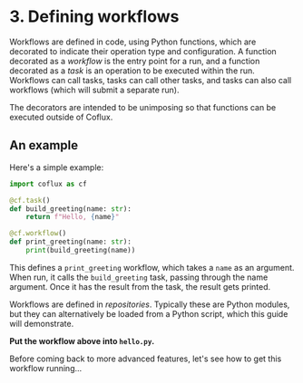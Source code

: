 # 3. Defining workflows

Workflows are defined in code, using Python functions, which are decorated to indicate their operation type and configuration. A function decorated as a _workflow_ is the entry point for a run, and a function decorated as a _task_ is an operation to be executed within the run. Workflows can call tasks, tasks can call other tasks, and tasks can also call workflows (which will submit a separate run).

The decorators are intended to be unimposing so that functions can be executed outside of Coflux.

## An example

Here's a simple example:

```python title="hello.py"
import coflux as cf

@cf.task()
def build_greeting(name: str):
    return f"Hello, {name}"

@cf.workflow()
def print_greeting(name: str):
    print(build_greeting(name))
```

This defines a `print_greeting` workflow, which takes a `name` as an argument. When run, it calls the `build_greeting` task, passing through the name argument. Once it has the result from the task, the result gets printed.

Workflows are defined in _repositories_. Typically these are Python modules, but they can alternatively be loaded from a Python script, which this guide will demonstrate.

**Put the workflow above into `hello.py`.**

Before coming back to more advanced features, let's see how to get this workflow running...
